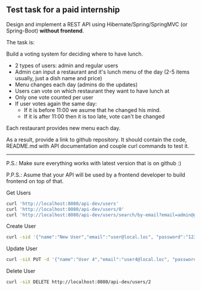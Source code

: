 ## Test task for a paid internship

Design and implement a REST API using Hibernate/Spring/SpringMVC (or Spring-Boot) **without frontend**.

The task is:

Build a voting system for deciding where to have lunch.

 * 2 types of users: admin and regular users
 * Admin can input a restaurant and it's lunch menu of the day (2-5 items usually, just a dish name and price)
 * Menu changes each day (admins do the updates)
 * Users can vote on which restaurant they want to have lunch at
 * Only one vote counted per user
 * If user votes again the same day:
    - If it is before 11:00 we asume that he changed his mind.
    - If it is after 11:00 then it is too late, vote can't be changed

Each restaurant provides new menu each day.

As a result, provide a link to github repository. It should contain the code, README.md with API documentation and couple curl commands to test it.

-----------------------------
P.S.: Make sure everything works with latest version that is on github :)

P.P.S.: Asume that your API will be used by a frontend developer to build frontend on top of that.

Get Users

```bash
curl 'http://localhost:8080/api-dev/users'
curl 'http://localhost:8080/api-dev/users/0'
curl 'http://localhost:8080/api-dev/users/search/by-email?email=admin@gmail.com'
```

Create User

```bash
curl -sid '{"name":"New User","email":"user@local.loc", "password":"12345", "roles" : ["ROLE_USER"]}' -H 'Content-Type:application/json;charset=UTF-8' http://localhost:8080/api-dev/users
```

Update User
```bash
curl -siX PUT -d '{"name":"User 4","email":"user4@local.loc", "password":"12345", "roles" : ["ROLE_USER"]}' -H 'Content-Type:application/json;charset=UTF-8' http://localhost:8080/api-dev/users/4
```

Delete User
```bash
curl -siX DELETE http://localhost:8080/api-dev/users/2
```